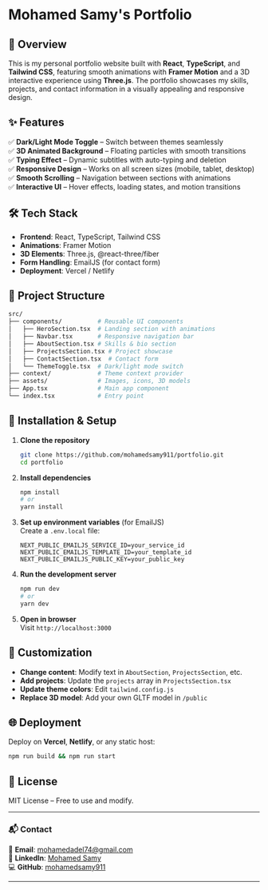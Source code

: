 # **Mohamed Samy's Portfolio**  

## **🚀 Overview**  
This is my personal portfolio website built with **React**, **TypeScript**, and **Tailwind CSS**, featuring smooth animations with **Framer Motion** and a 3D interactive experience using **Three.js**. The portfolio showcases my skills, projects, and contact information in a visually appealing and responsive design.  

## **✨ Features**  
✅ **Dark/Light Mode Toggle** – Switch between themes seamlessly  
✅ **3D Animated Background** – Floating particles with smooth transitions  
✅ **Typing Effect** – Dynamic subtitles with auto-typing and deletion  
✅ **Responsive Design** – Works on all screen sizes (mobile, tablet, desktop)  
✅ **Smooth Scrolling** – Navigation between sections with animations  
✅ **Interactive UI** – Hover effects, loading states, and motion transitions  

## **🛠 Tech Stack**  
- **Frontend**: React, TypeScript, Tailwind CSS  
- **Animations**: Framer Motion  
- **3D Elements**: Three.js, @react-three/fiber  
- **Form Handling**: EmailJS (for contact form)  
- **Deployment**: Vercel / Netlify  

## **📂 Project Structure**  
```bash
src/
├── components/          # Reusable UI components
│   ├── HeroSection.tsx  # Landing section with animations
│   ├── Navbar.tsx       # Responsive navigation bar
│   ├── AboutSection.tsx # Skills & bio section
│   ├── ProjectsSection.tsx # Project showcase
│   ├── ContactSection.tsx  # Contact form
│   └── ThemeToggle.tsx  # Dark/light mode switch
├── context/             # Theme context provider
├── assets/              # Images, icons, 3D models
├── App.tsx              # Main app component
└── index.tsx            # Entry point
```

## **🚀 Installation & Setup**  
1. **Clone the repository**  
   ```bash
   git clone https://github.com/mohamedsamy911/portfolio.git
   cd portfolio
   ```

2. **Install dependencies**  
   ```bash
   npm install
   # or
   yarn install
   ```

3. **Set up environment variables** (for EmailJS)  
   Create a `.env.local` file:  
   ```env
   NEXT_PUBLIC_EMAILJS_SERVICE_ID=your_service_id
   NEXT_PUBLIC_EMAILJS_TEMPLATE_ID=your_template_id
   NEXT_PUBLIC_EMAILJS_PUBLIC_KEY=your_public_key
   ```

4. **Run the development server**  
   ```bash
   npm run dev
   # or
   yarn dev
   ```

5. **Open in browser**  
   Visit `http://localhost:3000`  

## **🔧 Customization**  
- **Change content**: Modify text in `AboutSection`, `ProjectsSection`, etc.  
- **Add projects**: Update the `projects` array in `ProjectsSection.tsx`  
- **Update theme colors**: Edit `tailwind.config.js`  
- **Replace 3D model**: Add your own GLTF model in `/public`  

## **🌐 Deployment**  
Deploy on **Vercel**, **Netlify**, or any static host:  
```bash
npm run build && npm run start
```

## **📜 License**  
MIT License – Free to use and modify.  

---

### **📬 Contact**  
📧 **Email**: [mohamedadel74@gmail.com](mailto:mohamedadel74@gmail.com)  
🔗 **LinkedIn**: [Mohamed Samy](https://www.linkedin.com/in/mohamed-samy-ba0107141/)  
💻 **GitHub**: [mohamedsamy911](https://github.com/mohamedsamy911)  

---